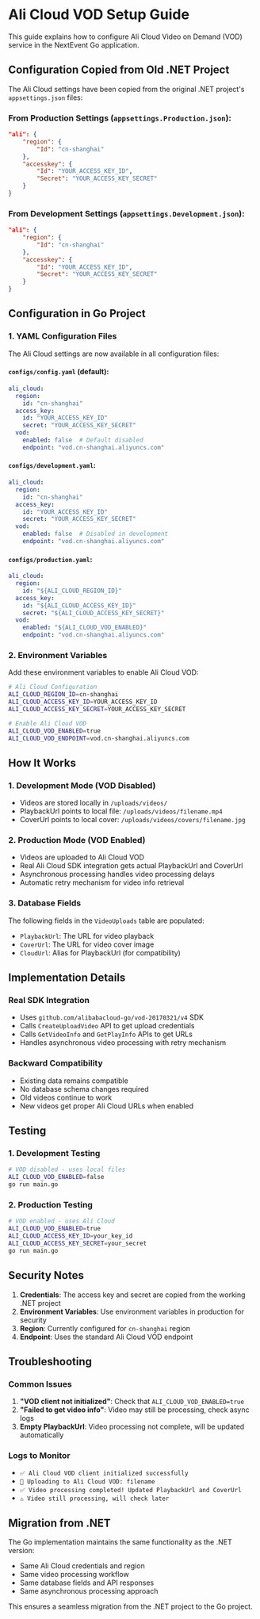 # Ali Cloud VOD Setup Guide

This guide explains how to configure Ali Cloud Video on Demand (VOD) service in the NextEvent Go application.

## Configuration Copied from Old .NET Project

The Ali Cloud settings have been copied from the original .NET project's `appsettings.json` files:

### From Production Settings (`appsettings.Production.json`):
```json
"ali": {
    "region": {
        "Id": "cn-shanghai"
    },
    "accesskey": {
        "Id": "YOUR_ACCESS_KEY_ID",
        "Secret": "YOUR_ACCESS_KEY_SECRET"
    }
}
```

### From Development Settings (`appsettings.Development.json`):
```json
"ali": {
    "region": {
        "Id": "cn-shanghai"
    },
    "accesskey": {
        "Id": "YOUR_ACCESS_KEY_ID",
        "Secret": "YOUR_ACCESS_KEY_SECRET"
    }
}
```

## Configuration in Go Project

### 1. YAML Configuration Files

The Ali Cloud settings are now available in all configuration files:

#### `configs/config.yaml` (default):
```yaml
ali_cloud:
  region:
    id: "cn-shanghai"
  access_key:
    id: "YOUR_ACCESS_KEY_ID"
    secret: "YOUR_ACCESS_KEY_SECRET"
  vod:
    enabled: false  # Default disabled
    endpoint: "vod.cn-shanghai.aliyuncs.com"
```

#### `configs/development.yaml`:
```yaml
ali_cloud:
  region:
    id: "cn-shanghai"
  access_key:
    id: "YOUR_ACCESS_KEY_ID"
    secret: "YOUR_ACCESS_KEY_SECRET"
  vod:
    enabled: false  # Disabled in development
    endpoint: "vod.cn-shanghai.aliyuncs.com"
```

#### `configs/production.yaml`:
```yaml
ali_cloud:
  region:
    id: "${ALI_CLOUD_REGION_ID}"
  access_key:
    id: "${ALI_CLOUD_ACCESS_KEY_ID}"
    secret: "${ALI_CLOUD_ACCESS_KEY_SECRET}"
  vod:
    enabled: "${ALI_CLOUD_VOD_ENABLED}"
    endpoint: "vod.cn-shanghai.aliyuncs.com"
```

### 2. Environment Variables

Add these environment variables to enable Ali Cloud VOD:

```bash
# Ali Cloud Configuration
ALI_CLOUD_REGION_ID=cn-shanghai
ALI_CLOUD_ACCESS_KEY_ID=YOUR_ACCESS_KEY_ID
ALI_CLOUD_ACCESS_KEY_SECRET=YOUR_ACCESS_KEY_SECRET

# Enable Ali Cloud VOD
ALI_CLOUD_VOD_ENABLED=true
ALI_CLOUD_VOD_ENDPOINT=vod.cn-shanghai.aliyuncs.com
```

## How It Works

### 1. Development Mode (VOD Disabled)
- Videos are stored locally in `/uploads/videos/`
- PlaybackUrl points to local file: `/uploads/videos/filename.mp4`
- CoverUrl points to local cover: `/uploads/videos/covers/filename.jpg`

### 2. Production Mode (VOD Enabled)
- Videos are uploaded to Ali Cloud VOD
- Real Ali Cloud SDK integration gets actual PlaybackUrl and CoverUrl
- Asynchronous processing handles video processing delays
- Automatic retry mechanism for video info retrieval

### 3. Database Fields
The following fields in the `VideoUploads` table are populated:
- `PlaybackUrl`: The URL for video playback
- `CoverUrl`: The URL for video cover image
- `CloudUrl`: Alias for PlaybackUrl (for compatibility)

## Implementation Details

### Real SDK Integration
- Uses `github.com/alibabacloud-go/vod-20170321/v4` SDK
- Calls `CreateUploadVideo` API to get upload credentials
- Calls `GetVideoInfo` and `GetPlayInfo` APIs to get URLs
- Handles asynchronous video processing with retry mechanism

### Backward Compatibility
- Existing data remains compatible
- No database schema changes required
- Old videos continue to work
- New videos get proper Ali Cloud URLs when enabled

## Testing

### 1. Development Testing
```bash
# VOD disabled - uses local files
ALI_CLOUD_VOD_ENABLED=false
go run main.go
```

### 2. Production Testing
```bash
# VOD enabled - uses Ali Cloud
ALI_CLOUD_VOD_ENABLED=true
ALI_CLOUD_ACCESS_KEY_ID=your_key_id
ALI_CLOUD_ACCESS_KEY_SECRET=your_secret
go run main.go
```

## Security Notes

1. **Credentials**: The access key and secret are copied from the working .NET project
2. **Environment Variables**: Use environment variables in production for security
3. **Region**: Currently configured for `cn-shanghai` region
4. **Endpoint**: Uses the standard Ali Cloud VOD endpoint

## Troubleshooting

### Common Issues
1. **"VOD client not initialized"**: Check that `ALI_CLOUD_VOD_ENABLED=true`
2. **"Failed to get video info"**: Video may still be processing, check async logs
3. **Empty PlaybackUrl**: Video processing not complete, will be updated automatically

### Logs to Monitor
- `✅ Ali Cloud VOD client initialized successfully`
- `🚀 Uploading to Ali Cloud VOD: filename`
- `✅ Video processing completed! Updated PlaybackUrl and CoverUrl`
- `⚠️ Video still processing, will check later`

## Migration from .NET

The Go implementation maintains the same functionality as the .NET version:
- Same Ali Cloud credentials and region
- Same video processing workflow
- Same database fields and API responses
- Same asynchronous processing approach

This ensures a seamless migration from the .NET project to the Go project.
